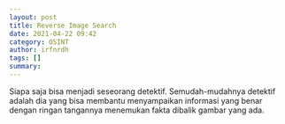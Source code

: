 ```yaml
---
layout: post
title: Reverse Image Search
date: 2021-04-22 09:42
category: OSINT
author: irfnrdh
tags: []
summary: 
---
```


Siapa saja bisa menjadi seseorang detektif. Semudah-mudahnya detektif adalah dia yang bisa membantu menyampaikan informasi yang benar dengan ringan tangannya menemukan fakta dibalik gambar yang ada. 


